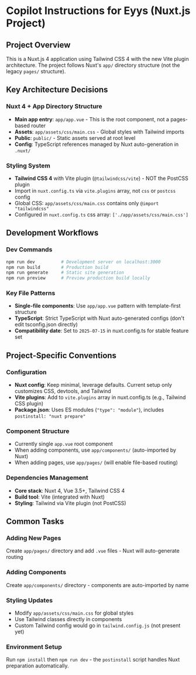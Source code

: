 # Copilot Instructions for Eyys (Nuxt.js Project)

## Project Overview
This is a Nuxt.js 4 application using Tailwind CSS 4 with the new Vite plugin architecture. The project follows Nuxt's `app/` directory structure (not the legacy `pages/` structure).

## Key Architecture Decisions

### Nuxt 4 + App Directory Structure
- **Main app entry**: `app/app.vue` - This is the root component, not a pages-based router
- **Assets**: `app/assets/css/main.css` - Global styles with Tailwind imports
- **Public**: `public/` - Static assets served at root level
- **Config**: TypeScript references managed by Nuxt auto-generation in `.nuxt/`

### Styling System
- **Tailwind CSS 4** with Vite plugin (`@tailwindcss/vite`) - NOT the PostCSS plugin
- Import in `nuxt.config.ts` via `vite.plugins` array, not `css` or `postcss` config
- Global CSS: `app/assets/css/main.css` contains only `@import "tailwindcss"`
- Configured in `nuxt.config.ts` css array: `['./app/assets/css/main.css']`

## Development Workflows

### Dev Commands
```bash
npm run dev          # Development server on localhost:3000
npm run build        # Production build
npm run generate     # Static site generation
npm run preview      # Preview production build locally
```

### Key File Patterns
- **Single-file components**: Use `app/app.vue` pattern with template-first structure
- **TypeScript**: Strict TypeScript with Nuxt auto-generated configs (don't edit tsconfig.json directly)
- **Compatibility date**: Set to `2025-07-15` in nuxt.config.ts for stable feature set

## Project-Specific Conventions

### Configuration
- **Nuxt config**: Keep minimal, leverage defaults. Current setup only customizes CSS, devtools, and Tailwind
- **Vite plugins**: Add to `vite.plugins` array in nuxt.config.ts (e.g., Tailwind CSS plugin)
- **Package.json**: Uses ES modules (`"type": "module"`), includes `postinstall: "nuxt prepare"`

### Component Structure
- Currently single `app.vue` root component
- When adding components, use `app/components/` (auto-imported by Nuxt)
- When adding pages, use `app/pages/` (will enable file-based routing)

### Dependencies Management
- **Core stack**: Nuxt 4, Vue 3.5+, Tailwind CSS 4
- **Build tool**: Vite (integrated with Nuxt)
- **Styling**: Tailwind via Vite plugin (not PostCSS)

## Common Tasks

### Adding New Pages
Create `app/pages/` directory and add `.vue` files - Nuxt will auto-generate routing

### Adding Components  
Create `app/components/` directory - components are auto-imported by name

### Styling Updates
- Modify `app/assets/css/main.css` for global styles
- Use Tailwind classes directly in components
- Custom Tailwind config would go in `tailwind.config.js` (not present yet)

### Environment Setup
Run `npm install` then `npm run dev` - the `postinstall` script handles Nuxt preparation automatically.